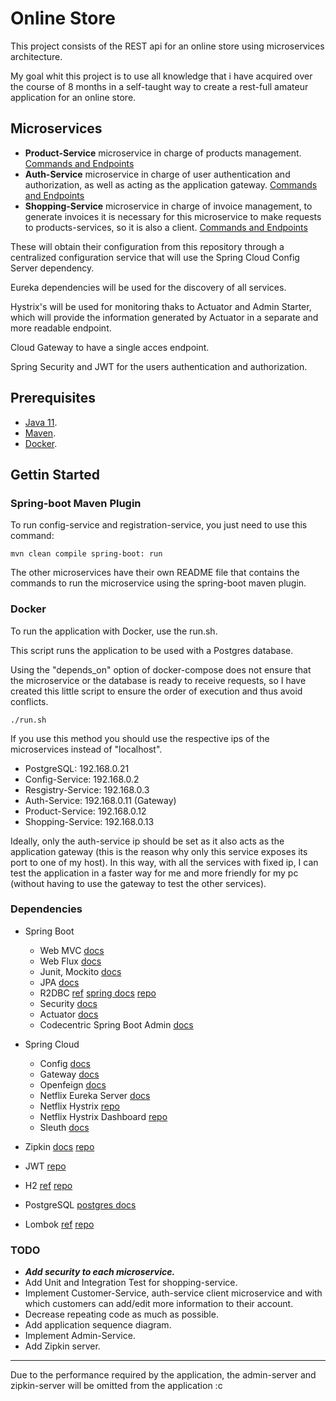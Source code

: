 # Online Store

This project consists of the REST api for an online store using microservices architecture.

My goal whit this project is to use all knowledge that i have acquired over the course of 8 months in a self-taught way to create a rest-full amateur application for an online store.

## Microservices

* **Product-Service** microservice in charge of products management. [Commands and Endpoints](https://github.com/SirNoob97/OnlineStore/blob/master/product-service/README.md)
* **Auth-Service** microservice in charge of user authentication and authorization, as well as acting as the application gateway. [Commands and Endpoints](https://github.com/SirNoob97/OnlineStore/blob/master/auth-service/README.md)
* **Shopping-Service** microservice in charge of invoice management, to generate invoices it is necessary for this microservice to make requests to products-services, so it is also a client. [Commands and Endpoints](https://github.com/SirNoob97/OnlineStore/blob/master/shopping-service/README.md)

These will obtain their configuration from this repository through a centralized configuration service that will use the Spring Cloud Config Server dependency.

Eureka dependencies will be used for the discovery of all services.

Hystrix's will be used for monitoring thaks to Actuator and Admin Starter, which will provide the information generated by Actuator in a separate and more readable endpoint.

Cloud Gateway to have a single acces endpoint.

Spring Security and JWT for the users authentication and authorization.

## Prerequisites

* [Java 11](https://openjdk.java.net/).
* [Maven](https://maven.apache.org/).
* [Docker](https://www.docker.com/).

## Gettin Started

### Spring-boot Maven Plugin

To run config-service and registration-service, you just need to use this command:

    mvn clean compile spring-boot: run

The other microservices have their own README file that contains the commands to run the microservice using the spring-boot maven plugin.

### Docker

To run the application with Docker, use the run.sh.

This script runs the application to be used with a Postgres database.

Using the "depends_on" option of docker-compose does not ensure that the microservice or the database is ready to receive requests, so I have created this little script to ensure the order of execution and thus avoid conflicts.

    ./run.sh

If you use this method you should use the respective ips of the microservices instead of "localhost".

* PostgreSQL: 192.168.0.21
* Config-Service: 192.168.0.2
* Resgistry-Service: 192.168.0.3
* Auth-Service: 192.168.0.11 (Gateway)
* Product-Service: 192.168.0.12
* Shopping-Service: 192.168.0.13

Ideally, only the auth-service ip should be set as it also acts as the application gateway (this is the reason why only this service exposes its port to one of my host).
In this way, with all the services with fixed ip, I can test the application in a faster way for me and more friendly for my pc (without having to use the gateway to test the other services).

### Dependencies

* Spring Boot
  * Web MVC [docs](https://docs.spring.io/spring-framework/docs/current/reference/html/web.html#spring-web)
  * Web Flux [docs](https://docs.spring.io/spring-framework/docs/current/reference/html/web-reactive.html#spring-webflux)
  * Junit, Mockito [docs](https://docs.spring.io/spring-framework/docs/current/reference/html/testing.html#testing)
  * JPA [docs](https://docs.spring.io/spring-data/jpa/docs/current/reference/html/#reference)
  * R2DBC [ref](https://r2dbc.io/) [spring docs](https://docs.spring.io/spring-data/r2dbc/docs/current/reference/html/#reference) [repo](https://github.com/r2dbc)
  * Security [docs](https://docs.spring.io/spring-security/site/docs/current/reference/html5/)
  * Actuator [docs](https://docs.spring.io/spring-boot/docs/current/reference/htmlsingle/#production-ready)
  * Codecentric Spring Boot Admin [docs](https://codecentric.github.io/spring-boot-admin/current/)

* Spring Cloud
  * Config [docs](https://docs.spring.io/spring-cloud-config/docs/current/reference/html/)
  * Gateway [docs](https://docs.spring.io/spring-cloud-gateway/docs/current/reference/html/)
  * Openfeign [docs](https://docs.spring.io/spring-cloud-openfeign/docs/current/reference/html/)
  * Netflix Eureka Server [docs](https://docs.spring.io/spring-cloud-netflix/docs/current/reference/html/)
  * Netflix Hystrix [repo](https://github.com/Netflix/Hystrix)
  * Netflix Hystrix Dashboard [repo](https://github.com/Netflix-Skunkworks/hystrix-dashboard)
  * Sleuth [docs](https://docs.spring.io/spring-cloud-sleuth/docs/current/reference/html/)

* Zipkin [docs](https://docs.spring.io/spring-cloud-sleuth/docs/current/reference/html/) [repo](https://github.com/openzipkin/zipkin)
* JWT [repo](https://github.com/jwtk/jjwt)
* H2 [ref](https://www.h2database.com/html/main.html) [repo](https://github.com/h2database/h2database)
* PostgreSQL [postgres docs](https://www.postgresql.org/docs/13/index.html)
* Lombok [ref](https://projectlombok.org/) [repo](https://github.com/rzwitserloot/lombok)

### TODO

* ***Add security to each microservice.***
* Add Unit and Integration Test for shopping-service.
* Implement Customer-Service, auth-service client microservice and with which customers can add/edit more information to their account.
* Decrease repeating code as much as possible.
* Add application sequence diagram.
* Implement Admin-Service.
* Add Zipkin server.

---
Due to the performance required by the application, the admin-server and zipkin-server will be omitted from the application :c
